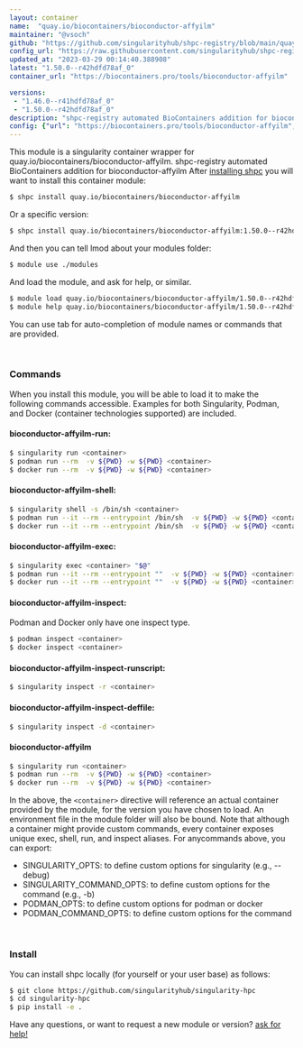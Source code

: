 ```yaml
---
layout: container
name:  "quay.io/biocontainers/bioconductor-affyilm"
maintainer: "@vsoch"
github: "https://github.com/singularityhub/shpc-registry/blob/main/quay.io/biocontainers/bioconductor-affyilm/container.yaml"
config_url: "https://raw.githubusercontent.com/singularityhub/shpc-registry/main/quay.io/biocontainers/bioconductor-affyilm/container.yaml"
updated_at: "2023-03-29 00:14:40.388908"
latest: "1.50.0--r42hdfd78af_0"
container_url: "https://biocontainers.pro/tools/bioconductor-affyilm"

versions:
 - "1.46.0--r41hdfd78af_0"
 - "1.50.0--r42hdfd78af_0"
description: "shpc-registry automated BioContainers addition for bioconductor-affyilm"
config: {"url": "https://biocontainers.pro/tools/bioconductor-affyilm", "maintainer": "@vsoch", "description": "shpc-registry automated BioContainers addition for bioconductor-affyilm", "latest": {"1.50.0--r42hdfd78af_0": "sha256:b39affbdf2ae528d7968ff2f69fc3d8aaa4c7076c59df7d4e5dc396f1c23d363"}, "tags": {"1.46.0--r41hdfd78af_0": "sha256:2a93502d5faebb970937f070a516b9960787eb36d166c9a1830dd7fa5da68a93", "1.50.0--r42hdfd78af_0": "sha256:b39affbdf2ae528d7968ff2f69fc3d8aaa4c7076c59df7d4e5dc396f1c23d363"}, "docker": "quay.io/biocontainers/bioconductor-affyilm"}
---
```


This module is a singularity container wrapper for quay.io/biocontainers/bioconductor-affyilm.
shpc-registry automated BioContainers addition for bioconductor-affyilm
After [installing shpc](#install) you will want to install this container module:


```bash
$ shpc install quay.io/biocontainers/bioconductor-affyilm
```

Or a specific version:

```bash
$ shpc install quay.io/biocontainers/bioconductor-affyilm:1.50.0--r42hdfd78af_0
```

And then you can tell lmod about your modules folder:

```bash
$ module use ./modules
```

And load the module, and ask for help, or similar.

```bash
$ module load quay.io/biocontainers/bioconductor-affyilm/1.50.0--r42hdfd78af_0
$ module help quay.io/biocontainers/bioconductor-affyilm/1.50.0--r42hdfd78af_0
```

You can use tab for auto-completion of module names or commands that are provided.

<br>

### Commands

When you install this module, you will be able to load it to make the following commands accessible.
Examples for both Singularity, Podman, and Docker (container technologies supported) are included.

#### bioconductor-affyilm-run:

```bash
$ singularity run <container>
$ podman run --rm  -v ${PWD} -w ${PWD} <container>
$ docker run --rm  -v ${PWD} -w ${PWD} <container>
```

#### bioconductor-affyilm-shell:

```bash
$ singularity shell -s /bin/sh <container>
$ podman run --it --rm --entrypoint /bin/sh  -v ${PWD} -w ${PWD} <container>
$ docker run --it --rm --entrypoint /bin/sh  -v ${PWD} -w ${PWD} <container>
```

#### bioconductor-affyilm-exec:

```bash
$ singularity exec <container> "$@"
$ podman run --it --rm --entrypoint ""  -v ${PWD} -w ${PWD} <container> "$@"
$ docker run --it --rm --entrypoint ""  -v ${PWD} -w ${PWD} <container> "$@"
```

#### bioconductor-affyilm-inspect:

Podman and Docker only have one inspect type.

```bash
$ podman inspect <container>
$ docker inspect <container>
```

#### bioconductor-affyilm-inspect-runscript:

```bash
$ singularity inspect -r <container>
```

#### bioconductor-affyilm-inspect-deffile:

```bash
$ singularity inspect -d <container>
```



#### bioconductor-affyilm

```bash
$ singularity run <container>
$ podman run --rm  -v ${PWD} -w ${PWD} <container>
$ docker run --rm  -v ${PWD} -w ${PWD} <container>
```


In the above, the `<container>` directive will reference an actual container provided
by the module, for the version you have chosen to load. An environment file in the
module folder will also be bound. Note that although a container
might provide custom commands, every container exposes unique exec, shell, run, and
inspect aliases. For anycommands above, you can export:

 - SINGULARITY_OPTS: to define custom options for singularity (e.g., --debug)
 - SINGULARITY_COMMAND_OPTS: to define custom options for the command (e.g., -b)
 - PODMAN_OPTS: to define custom options for podman or docker
 - PODMAN_COMMAND_OPTS: to define custom options for the command

<br>

### Install

You can install shpc locally (for yourself or your user base) as follows:

```bash
$ git clone https://github.com/singularityhub/singularity-hpc
$ cd singularity-hpc
$ pip install -e .
```

Have any questions, or want to request a new module or version? [ask for help!](https://github.com/singularityhub/singularity-hpc/issues)